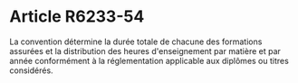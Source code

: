 # Article R6233-54

  
La convention détermine la durée totale de chacune des formations assurées et la distribution des heures d'enseignement par matière et par année conformément à la réglementation applicable aux diplômes ou titres considérés.